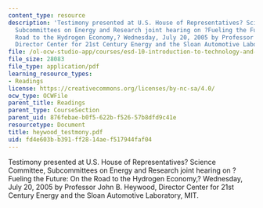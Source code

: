 ```yaml
---
content_type: resource
description: 'Testimony presented at U.S. House of Representatives? Science Committee,
  Subcommittees on Energy and Research joint hearing on ?Fueling the Future: On the
  Road to the Hydrogen Economy,? Wednesday, July 20, 2005 by Professor John B. Heywood,
  Director Center for 21st Century Energy and the Sloan Automotive Laboratory, MIT.'
file: /ol-ocw-studio-app/courses/esd-10-introduction-to-technology-and-policy-fall-2006/fd4e603bb391ff2814aef517944faf04_heywood_testmony.pdf
file_size: 28083
file_type: application/pdf
learning_resource_types:
- Readings
license: https://creativecommons.org/licenses/by-nc-sa/4.0/
ocw_type: OCWFile
parent_title: Readings
parent_type: CourseSection
parent_uid: 876febae-b0f5-622b-f526-57b8dfd9c41e
resourcetype: Document
title: heywood_testmony.pdf
uid: fd4e603b-b391-ff28-14ae-f517944faf04
---
```

Testimony presented at U.S. House of Representatives? Science Committee, Subcommittees on Energy and Research joint hearing on ?Fueling the Future: On the Road to the Hydrogen Economy,? Wednesday, July 20, 2005 by Professor John B. Heywood, Director Center for 21st Century Energy and the Sloan Automotive Laboratory, MIT.